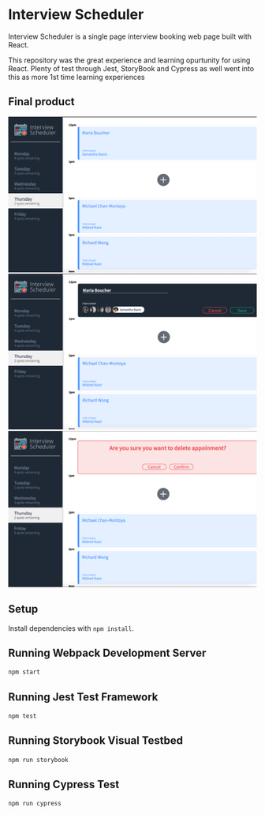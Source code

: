 # Interview Scheduler

Interview Scheduler is a single page interview booking web page built with React.

This repository was the great experience and learning opurtunity for using React. Plenty of test through Jest, StoryBook and Cypress as well went into this as more 1st time learning experiences

## Final product

!["Screenshot of the Main page"](https://github.com/bigbadaI/scheduler/blob/master/docs/Screen%20Shot%202021-02-24%20at%205.02.13%20PM.png?raw=true)
!["Screenshot of the Edit"](https://github.com/bigbadaI/scheduler/blob/master/docs/Screen%20Shot%202021-02-24%20at%205.02.25%20PM.png?raw=true)
!["Screenshot of the Delete confirmation"](https://github.com/bigbadaI/scheduler/blob/master/docs/Screen%20Shot%202021-02-24%20at%205.02.37%20PM.png?raw=true)

## Setup

Install dependencies with `npm install`.

## Running Webpack Development Server

```sh
npm start
```

## Running Jest Test Framework

```sh
npm test
```

## Running Storybook Visual Testbed

```sh
npm run storybook
```

## Running Cypress Test
```sh
npm run cypress
```
